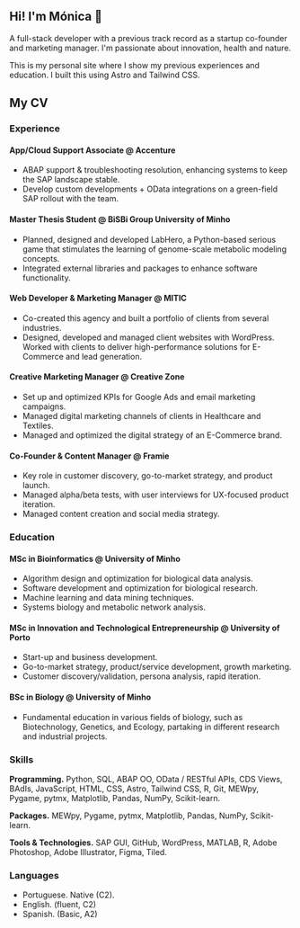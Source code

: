 ## Hi! I'm Mónica 👋

A full-stack developer with a previous track record as a startup co-founder and marketing manager. I'm passionate about innovation, health and nature.

This is my personal site where I show my previous experiences and education. I built this using Astro and Tailwind CSS.

## My CV

### Experience

#### App/Cloud Support Associate @ Accenture
- ABAP support & troubleshooting resolution, enhancing systems to keep the SAP landscape stable.
- Develop custom developments + OData integrations on a green-field SAP rollout with the team.

#### Master Thesis Student @ BiSBi Group University of Minho
- Planned, designed and developed LabHero, a Python-based serious game that stimulates the learning of genome-scale metabolic modeling concepts.
- Integrated external libraries and packages to enhance software functionality.

#### Web Developer & Marketing Manager @ MITIC
- Co-created this agency and built a portfolio of clients from several industries.
- Designed, developed and managed client websites with WordPress.
Worked with clients to deliver high-performance solutions for E-Commerce and lead generation.

#### Creative Marketing Manager @ Creative Zone
- Set up and optimized KPIs for Google Ads and email marketing campaigns.
- Managed digital marketing channels of clients in Healthcare and Textiles.
- Managed and optimized the digital strategy of an E-Commerce brand.

#### Co-Founder & Content Manager @ Framie
- Key role in customer discovery, go-to-market strategy, and product launch.
- Managed alpha/beta tests, with user interviews for UX-focused product iteration.
- Managed content creation and social media strategy.


### Education

#### MSc in Bioinformatics @ University of Minho
- Algorithm design and optimization for biological data analysis.
- Software development and optimization for biological research.
- Machine learning and data mining techniques.
- Systems biology and metabolic network analysis.

#### MSc in Innovation and Technological Entrepreneurship @ University of Porto
- Start-up and business development.
- Go-to-market strategy, product/service development, growth marketing.
- Customer discovery/validation, persona analysis, rapid iteration.

#### BSc in Biology @ University of Minho
- Fundamental education in various fields of biology, such as Biotechnology, Genetics, and Ecology, partaking in different research and industrial projects.


### Skills

<b>Programming.</b> Python, SQL, ABAP OO, OData / RESTful APIs, CDS Views, BAdIs, JavaScript, HTML, CSS, Astro, Tailwind CSS, R, Git, MEWpy, Pygame, pytmx, Matplotlib, Pandas, NumPy, Scikit-learn.

<b>Packages.</b> MEWpy, Pygame, pytmx, Matplotlib, Pandas, NumPy, Scikit-learn.

<b>Tools & Technologies.</b> SAP GUI, GitHub, WordPress, MATLAB, R, Adobe Photoshop, Adobe Illustrator, Figma, Tiled.

### Languages

- Portuguese. Native (C2).
- English. (fluent, C2)
- Spanish. (Basic, A2)
